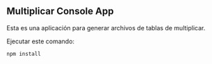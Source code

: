 
## Multiplicar Console App

Esta es una aplicación para generar archivos de tablas de multiplicar.

Ejecutar este comando:

```
npm install
```
